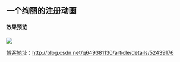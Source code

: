 ## 一个绚丽的注册动画

#### 效果预览
![](http://obzgrz9dr.bkt.clouddn.com/%E6%B3%A8%E5%86%8C%E9%A1%B5%E9%9D%A2demo.gif)

[博客地址](http://blog.csdn.net/q649381130/article/details/52439176)：http://blog.csdn.net/q649381130/article/details/52439176

